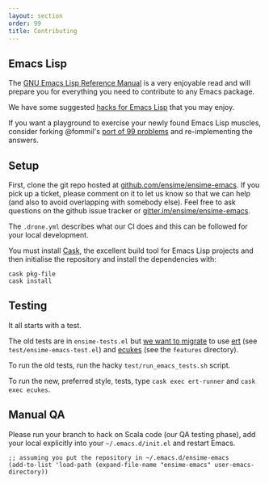 ```yaml
---
layout: section
order: 99
title: Contributing
---
```


## Emacs Lisp

The [GNU Emacs Lisp Reference Manual](https://www.gnu.org/software/emacs/manual/elisp.html) is a very enjoyable read and will prepare you for everything you need to contribute to any Emacs package.

We have some suggested [hacks for Emacs Lisp](/editors/emacs/hacks#emacs-lisp) that you may enjoy.

If you want a playground to exercise your newly found Emacs Lisp muscles, consider forking @fommil's [port of 99 problems](https://github.com/fommil/e99) and re-implementing the answers.

## Setup

First, clone the git repo hosted at [github.com/ensime/ensime-emacs](https://github.com/ensime/ensime-emacs). If you pick up a ticket, please comment on it to let us know so that we can help (and also to avoid overlapping with somebody else). Feel free to ask questions on the github issue tracker or [gitter.im/ensime/ensime-emacs](https://gitter.im/ensime/ensime-emacs).

The `.drone.yml` describes what our CI does and this can be followed for your local development.

You must install [Cask](http://cask.readthedocs.org/en/latest/guide/installation.html), the excellent build tool for Emacs Lisp projects and then initialise the repository and install the dependencies with:

```
cask pkg-file
cask install
```

## Testing

It all starts with a test.

The old tests are in `ensime-tests.el` but [we want to migrate](https://github.com/ensime/ensime-emacs/issues/389) to use [ert](http://www.gnu.org/software/emacs/manual/html_mono/ert.html) (see `test/ensime-emacs-test.el`) and [ecukes](https://github.com/ecukes/ecukes) (see the `features` directory).

To run the old tests, run the hacky `test/run_emacs_tests.sh` script.

To run the new, preferred style, tests, type `cask exec ert-runner` and `cask exec ecukes`.


## Manual QA

Please run your branch to hack on Scala code (our QA testing phase), add your local explicitly into your `~/.emacs.d/init.el` and restart Emacs.

```elisp
;; assuming you put the repository in ~/.emacs.d/ensime-emacs
(add-to-list 'load-path (expand-file-name "ensime-emacs" user-emacs-directory))
```
